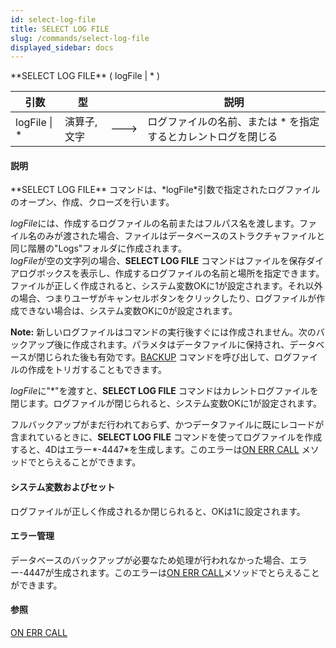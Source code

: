 ```yaml
---
id: select-log-file
title: SELECT LOG FILE
slug: /commands/select-log-file
displayed_sidebar: docs
---
```


<!--REF #_command_.SELECT LOG FILE.Syntax-->**SELECT LOG FILE** ( logFile | * )<!-- END REF-->
<!--REF #_command_.SELECT LOG FILE.Params-->
| 引数 | 型 |  | 説明 |
| --- | --- | --- | --- |
| logFile &#124; * | 演算子, 文字 | &#x1F852; | ログファイルの名前、または * を指定するとカレントログを閉じる |

<!-- END REF-->

#### 説明 

<!--REF #_command_.SELECT LOG FILE.Summary-->**SELECT LOG FILE** コマンドは、*logFile*引数で指定されたログファイルのオープン、作成、クローズを行います。<!-- END REF-->

*logFile*には、作成するログファイルの名前またはフルパス名を渡します。ファイル名のみが渡された場合、ファイルはデータベースのストラクチャファイルと同じ階層の"Logs"フォルダに作成されます。  
*logFile*が空の文字列の場合、**SELECT LOG FILE** コマンドはファイルを保存ダイアログボックスを表示し、作成するログファイルの名前と場所を指定できます。ファイルが正しく作成されると、システム変数OKに1が設定されます。それ以外の場合、つまりユーザがキャンセルボタンをクリックしたり、ログファイルが作成できない場合は、システム変数OKに0が設定されます。

**Note:** 新しいログファイルはコマンドの実行後すぐには作成されません。次のバックアップ後に作成されます。パラメタはデータファイルに保持され、データベースが閉じられた後も有効です。[BACKUP](backup.md) コマンドを呼び出して、ログファイルの作成をトリガすることもできます。

*logFile*に"\*"を渡すと、**SELECT LOG FILE** コマンドはカレントログファイルを閉じます。ログファイルが閉じられると、システム変数OKに1が設定されます。

フルバックアップがまだ行われておらず、かつデータファイルに既にレコードが含まれているときに、**SELECT LOG FILE** コマンドを使ってログファイルを作成すると、4Dはエラー*\-4447*を生成します。このエラーは[ON ERR CALL](on-err-call.md) メソッドでとらえることができます。

#### システム変数およびセット 

ログファイルが正しく作成されるか閉じられると、OKは1に設定されます。

#### エラー管理 

データベースのバックアップが必要なため処理が行われなかった場合、エラー-4447が生成されます。このエラーは[ON ERR CALL](on-err-call.md "ON ERR CALL")メソッドでとらえることができます。

#### 参照 

[ON ERR CALL](on-err-call.md)  